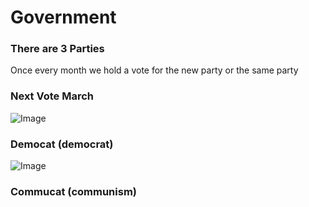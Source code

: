 # Government

### There are 3 Parties 
Once every month we hold a vote for the new party or the same party

### Next Vote March


![Image](https://github.com/unitedkittens/site/blob/gh-pages/democat.jpg) 
### Democat (democrat)

![Image](https://github.com/unitedkittens/site/blob/gh-pages/comucat.jpg)
### Commucat (communism)
